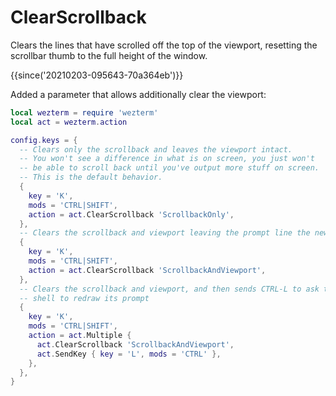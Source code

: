 # ClearScrollback

Clears the lines that have scrolled off the top of the viewport, resetting
the scrollbar thumb to the full height of the window.

{{since('20210203-095643-70a364eb')}}

Added a parameter that allows additionally clear the viewport:

```lua
local wezterm = require 'wezterm'
local act = wezterm.action

config.keys = {
  -- Clears only the scrollback and leaves the viewport intact.
  -- You won't see a difference in what is on screen, you just won't
  -- be able to scroll back until you've output more stuff on screen.
  -- This is the default behavior.
  {
    key = 'K',
    mods = 'CTRL|SHIFT',
    action = act.ClearScrollback 'ScrollbackOnly',
  },
  -- Clears the scrollback and viewport leaving the prompt line the new first line.
  {
    key = 'K',
    mods = 'CTRL|SHIFT',
    action = act.ClearScrollback 'ScrollbackAndViewport',
  },
  -- Clears the scrollback and viewport, and then sends CTRL-L to ask the
  -- shell to redraw its prompt
  {
    key = 'K',
    mods = 'CTRL|SHIFT',
    action = act.Multiple {
      act.ClearScrollback 'ScrollbackAndViewport',
      act.SendKey { key = 'L', mods = 'CTRL' },
    },
  },
}
```
